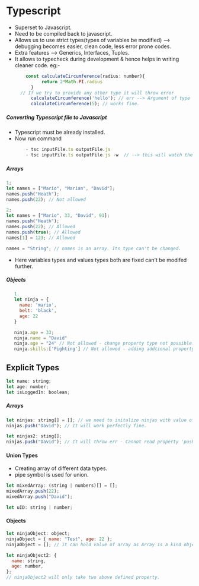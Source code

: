 # Typescript

- Superset to Javascript.
- Need to be compiled back to javascript.
- Allows us to use strict types(types of variables be modified) --> debugging becomes easier, clean code, less error prone codes.
- Extra features --> Generics, Interfaces, Tuples.
- It allows to typecheck during development & hence helps in writing cleaner code. eg:-
  ```javascript
      const calculateCircumference(radius: number){
            return 2*Math.PI.radius
        }
    // If we try to provide any other type it will throw error
        calculateCircumference('hello'); // err --> Argument of type 'hello' is not assignable to parameter of type 'number'.
        calculateCircumference(5); // works fine.
  ```

##### Converting Typescript file to Javascript

- Typescript must be already installed.
- Now run command
  ```javascript
      - tsc inputFile.ts outputFile.js
      - tsc inputFile.ts outputFile.js -w  // --> this will watch the changes & tranpile the ts code to js automatically.
  ```

##### Arrays

```javascript
1;
let names = ["Mario", "Marian", "David"];
names.push("Heath");
names.push(22); // Not allowed

2;
let names = ["Mario", 33, "David", 91];
names.push("Heath");
names.push(22); // Allowed
names.push(true); // Allowed
names[1] = 123; // Allowed

names = "String"; // names is an array. Its type can't be changed.
```

- Here variables types and values types both are fixed can't be modifed further.

##### Objects

```javascript
   1.
   let ninja = {
     name: 'mario',
     belt: 'black',
     age: 22
   }

   ninja.age = 33;
   ninja.name = "David"
   ninja.age = "24" // Not allowed - change property type not possible.
   ninja.skills:['Fighting'] // Not allowed - adding addtional property not allowed
```

## Explicit Types

```javascript
let name: string;
let age: number;
let isLoggedIn: boolean;
```

##### Arrays

```javascript
let ninjas: string[] = []; // we need to initalize ninjas with value of empty array otherwise it won't work.
ninjas.push("David"); // It will work perfectly fine.

let ninjas2: sting[];
ninjas.push("David"); // It will throw err - Cannot read property 'push' of undefined.
```

#### Union Types

- Creating array of different data types.
- pipe symbol is used for union.

```javascript
let mixedArray: (string | numbers)[] = [];
mixedArray.push(22);
mixedArray.push("David");

let uID: string | number;
```

#### Objects

```javascript
let ninjaObject: object;
ninjaObject = { name: "Test", age: 22 };
ninjaObject = []; // it can hold value of array as Array is a kind object.

let ninjaObject2: {
  name: string,
  age: number,
};
// ninjaObject2 will only take two above defined property.
```
